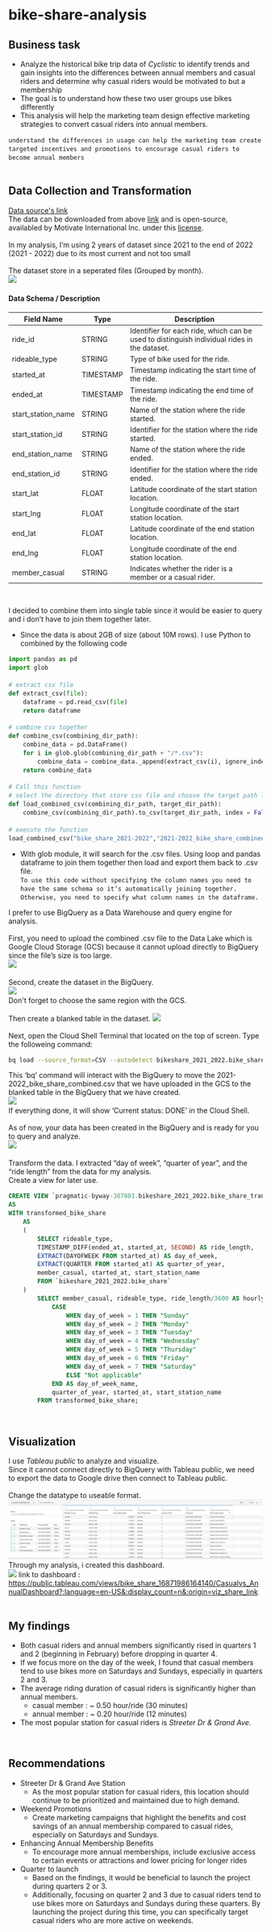 # bike-share-analysis
## Business task
- Analyze the historical bike trip data of *Cyclistic* to identify trends and gain insights into the differences between annual members and casual riders and determine why casual riders would be motivated to but a membership
- The goal is to understand how these two user groups use bikes differently
- This analysis will help the marketing team design effective marketing strategies to convert casual riders into annual members.<br>

``` understand the differences in usage can help the marketing team create targeted incentives and promotions to encourage casual riders to become annual members ```
<br>
<br>
## Data Collection and Transformation
[Data source's link](https://divvy-tripdata.s3.amazonaws.com/index.html) <br>
The data can be downloaded from above [link](https://divvy-tripdata.s3.amazonaws.com/index.html) and is open-source, availabled by Motivate International Inc. under this [license](https://www.divvybikes.com/data-license-agreement).<br>
<br>
In my analysis, I’m using 2 years of dataset since 2021 to the end of 2022 (2021 - 2022) due to its most current and not too small
<br>
<br>
The dataset store in a seperated files (Grouped by month).<br>
<image src="https://github.com/chinxtd/bike-share-analysis/blob/main/pics/original_files.png"> <br>
#### Data Schema / Description
| Field Name          | Type      | Description                                                          |
|---------------------|-----------|----------------------------------------------------------------------|
| ride_id             | STRING    | Identifier for each ride, which can be used to distinguish individual rides in the dataset. |
| rideable_type       | STRING    | Type of bike used for the ride.                                       |
| started_at          | TIMESTAMP | Timestamp indicating the start time of the ride.                      |
| ended_at            | TIMESTAMP | Timestamp indicating the end time of the ride.                        |
| start_station_name  | STRING    | Name of the station where the ride started.                           |
| start_station_id    | STRING    | Identifier for the station where the ride started.                    |
| end_station_name    | STRING    | Name of the station where the ride ended.                             |
| end_station_id      | STRING    | Identifier for the station where the ride ended.                      |
| start_lat           | FLOAT     | Latitude coordinate of the start station location.                    |
| start_lng           | FLOAT     | Longitude coordinate of the start station location.                   |
| end_lat             | FLOAT     | Latitude coordinate of the end station location.                      |
| end_lng             | FLOAT     | Longitude coordinate of the end station location.                     |
| member_casual       | STRING    | Indicates whether the rider is a member or a casual rider.            |
<br>

I decided to combine them into single table since it would be easier to query and i don’t have to join them together later.
- Since the data is about 2GB of size (about 10M rows). I use Python to combined by the following code
```python
import pandas as pd
import glob

# extract csv file
def extract_csv(file):
    dataframe = pd.read_csv(file)
    return dataframe

# combine csv together
def combine_csv(combining_dir_path):
    combine_data = pd.DataFrame()
    for i in glob.glob(combining_dir_path + "/*.csv"):
        combine_data = combine_data._append(extract_csv(i), ignore_index = True)
    return combine_data

# Call this function
# select the directory that store csv file and choose the target path loading to csv
def load_combined_csv(combining_dir_path, target_dir_path):
    combine_csv(combining_dir_path).to_csv(target_dir_path, index = False)

# execute the function
load_combined_csv("bike_share_2021-2022","2021-2022_bike_share_combined.csv")
```
- With glob module, it will search for the .csv files. Using loop and pandas dataframe to join them together then load and export them back to .csv file. <br>
```To use this code without specifying the column names you need to have the same schema so it’s automatically joining together. Otherwise, you need to specify what column names in the dataframe.```

I prefer to use BigQuery as a Data Warehouse and query engine for analysis.<br>
<br>
First, you need to upload the combined .csv file to the Data Lake which is Google Cloud Storage (GCS) because it cannot upload directly to BigQuery since the file’s size is too large.<br>
<image src="https://github.com/chinxtd/bike-share-analysis/blob/main/pics/bs_1_gcs_upload.png"><br>
<br>
Second, create the dataset in the BigQuery.<br>
<image src="https://github.com/chinxtd/bike-share-analysis/blob/main/pics/bs_2_create_bq_dataset.jpg"><br>
Don't forget to choose the same region with the GCS.<br>
<br>
Then create a blanked table in the dataset.
<image src="https://github.com/chinxtd/bike-share-analysis/blob/main/pics/bs_3_create_bq_dataset_table.png"><br>
<br>
Next, open the Cloud Shell Terminal that located on the top of screen.
Type the followeing command:
```bash
bq load --source_format=CSV --autodetect bikeshare_2021_2022.bike_share gs://bike_share_dataset_2021-2022/2021-2022_bike_share_combined.csv
```
This ‘bq’ command will interact with the BigQuery to move the 2021-2022_bike_share_combined.csv that we have uploaded in the GCS to the blanked table in the BigQuery that we have created.<br>
<image src="https://github.com/chinxtd/bike-share-analysis/blob/main/pics/bs_4_mv_gcs_to_bq.jpg"><br>
If everything done, it will show ‘Current status: DONE’ in the Cloud Shell.<br>
<br>
As of now, your data has been created in the BigQuery and is ready for you to query and analyze.<br>
<image src="https://github.com/chinxtd/bike-share-analysis/blob/main/pics/bs_5_bq_table_preview.png"><br>
<br>
Transform the data. I extracted “day of week”, “quarter of year”, and the “ride length” from the data for my analysis.<br>
Create a view for later use.<br>
```sql
CREATE VIEW `pragmatic-byway-387803.bikeshare_2021_2022.bike_share_transformed_view`
AS
WITH transformed_bike_share
    AS
    (
        SELECT rideable_type, 
        TIMESTAMP_DIFF(ended_at, started_at, SECOND) AS ride_length,
        EXTRACT(DAYOFWEEK FROM started_at) AS day_of_week,
        EXTRACT(QUARTER FROM started_at) AS quarter_of_year,
        member_casual, started_at, start_station_name
        FROM `bikeshare_2021_2022.bike_share`
    ) 
        SELECT member_casual, rideable_type, ride_length/3600 AS hourly_ride_length, 
            CASE
                WHEN day_of_week = 1 THEN "Sunday"
                WHEN day_of_week = 2 THEN "Monday"
                WHEN day_of_week = 3 THEN "Tuesday"
                WHEN day_of_week = 4 THEN "Wednesday"
                WHEN day_of_week = 5 THEN "Thursday"
                WHEN day_of_week = 6 THEN "Friday"
                WHEN day_of_week = 7 THEN "Saturday"
                ELSE "Not applicable"
            END AS day_of_week_name,
            quarter_of_year, started_at, start_station_name
        FROM transformed_bike_share;
```
<br>

## Visualization
I use <i>Tableau public</i> to analyze and visualize.<br>
Since it cannot connect directly to BigQuery with Tableau public, we need to export the data to Google drive then connect to Tableau public.<br>
<br>
Change the datatype to useable format.<br>
<img src="https://github.com/chinxtd/bike-share-analysis/blob/main/pics/tablaeu_1.png">
Through my analysis, i created this dashboard.<br>
<img src="https:&#47;&#47;public.tableau.com&#47;static&#47;images&#47;bi&#47;bike_share_16871986164140&#47;Casualvs_AnnualDashboard&#47;1_rss.png">
link to dashboard : https://public.tableau.com/views/bike_share_16871986164140/Casualvs_AnnualDashboard?:language=en-US&:display_count=n&:origin=viz_share_link<br>
<br>

## My findings
- Both casual riders and annual members significantly rised in quarters 1 and 2 (beginning in February) before dropping in quarter 4.
- If we focus more on the day of the week, I found that casual members tend to use bikes more on Saturdays and Sundays, especially in quarters 2 and 3.
- The average riding duration of casual riders is significantly higher than annual members.
    - casual member : ~ 0.50 hour/ride (30 minutes)
    - annual member : ~ 0.20 hour/ride (12 minutes)
- The most popular station for casual riders is <i>Streeter Dr & Grand Ave</i>.
<br>

## Recommendations
- Streeter Dr & Grand Ave Station
    - As the most popular station for casual riders, this location should continue to be prioritized and maintained due to high demand.
- Weekend Promotions
    - Create marketing campaigns that highlight the benefits and cost savings of an annual membership compared to casual rides, especially on Saturdays and Sundays.
- Enhancing Annual Membership Benefits
    - To encourage more annual memberships, include exclusive access to certain events or attractions and lower pricing for longer rides
- Quarter to launch
    - Based on the findings, it would be beneficial to launch the project during quarters 2 or 3.
    - Additionally, focusing on quarter 2 and 3 due to casual riders tend to use bikes more on Saturdays and Sundays during these quarters. By launching the project during this time, you can specifically target casual riders who are more active on weekends.
      
